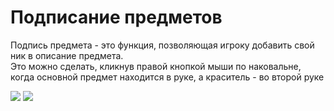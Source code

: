 # Подписание предметов

Подпись предмета - это функция, позволяющая игроку добавить свой ник в описание предмета.  
Это можно сделать, кликнув правой кнопкой мыши по наковальне, когда основной предмет находится в руке, а краситель - во
второй руке

![](https://i.imgur.com/fcTl9IL.gif)
![](https://i.imgur.com/XrV2DXK.png)